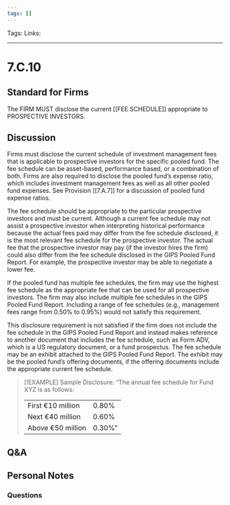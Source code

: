 ```yaml
---
tags: []
---
```

Tags:
Links: 
___
# 7.C.10
## Standard for Firms
The FIRM MUST disclose the current [[FEE SCHEDULE]] appropriate to PROSPECTIVE INVESTORS.
## Discussion
Firms must disclose the current schedule of investment management fees that is applicable to prospective investors for the specific pooled fund. The fee schedule can be asset-based, performance based, or a combination of both. Firms are also required to disclose the pooled fund’s expense ratio, which includes investment management fees as well as all other pooled fund expenses. See Provision [[7.A.7]] for a discussion of pooled fund expense ratios.

The fee schedule should be appropriate to the particular prospective investors and must be current. Although a current fee schedule may not assist a prospective investor when interpreting historical performance because the actual fees paid may differ from the fee schedule disclosed, it is the most relevant fee schedule for the prospective investor. The actual fee that the prospective investor may pay (if the investor hires the firm) could also differ from the fee schedule disclosed in the GIPS Pooled Fund Report. For example, the prospective investor may be able to negotiate a lower fee.

If the pooled fund has multiple fee schedules, the firm may use the highest fee schedule as the appropriate fee that can be used for all prospective investors. The firm may also include multiple fee schedules in the GIPS Pooled Fund Report. Including a range of fee schedules (e.g., management fees range from 0.50% to 0.95%) would not satisfy this requirement.

This disclosure requirement is not satisfied if the firm does not include the fee schedule in the GIPS Pooled Fund Report and instead makes reference to another document that includes the fee schedule, such as Form ADV, which is a US regulatory document, or a fund prospectus. The fee schedule may be an exhibit attached to the GIPS Pooled Fund Report. The exhibit may be the pooled fund’s offering documents, if the offering documents include the appropriate current fee schedule.

> [!EXAMPLE] Sample Disclosure:
> “The annual fee schedule for Fund XYZ is as follows:
> 
> |   |   |
> |---|---|
> |First €10 million|0.80%|
> |Next €40 million|0.60%|
> |Above €50 million|0.30%”|

## Q&A

## Personal Notes

### Questions